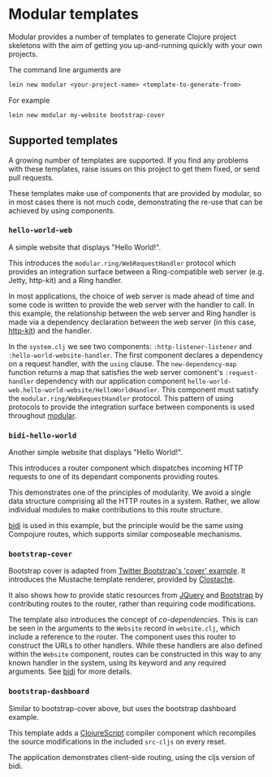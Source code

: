 # Modular templates

Modular provides a number of templates to generate Clojure project skeletons with the aim of getting you up-and-running quickly with your own projects.

The command line arguments are

```clojure
lein new modular <your-project-name> <template-to-generate-from>
```

For example

```clojure
lein new modular my-website bootstrap-cover
```

## Supported templates

A growing number of templates are supported. If you find any problems
with these templates, raise issues on this project to get them fixed, or send pull requests.

These templates make use of components that are provided by modular, so
in most cases there is not much code, demonstrating the re-use that can
be achieved by using components.

### ```hello-world-web```

A simple website that displays "Hello World!".

This introduces the ```modular.ring/WebRequestHandler``` protocol which provides an integration surface between a Ring-compatible web server (e.g. Jetty, http-kit) and a Ring handler.

In most applications, the choice of web server is made ahead of time and some code is written to provide the web server with the handler to call. In this example, the relationship between the web server and Ring handler is made via a dependency declaration between the web server (in this case, [http-kit](http://www.http-kit.org/)) and the handler.

In the ```system.clj``` we see two components: ```:http-listener-listener``` and ```:hello-world-website-handler```. The first component declares a dependency on a request handler, with the ```using``` clause. The ```new-dependency-map``` function returns a map that satisfies the web server comonent's ```:request-handler``` dependency with our application component ```hello-world-web.hello-world-website/HelloWorldHandler```. This component must satisfy the ```modular.ring/WebRequestHandler``` protocol. This pattern of using protocols to provide the integration surface between components is used throughout [modular](https://github.com/juxt/modular).

### ```bidi-hello-world```

Another simple website that displays "Hello World!".

This introduces a router component which dispatches incoming HTTP
requests to one of its dependant components providing routes.

This demonstrates one of the principles of modularity. We avoid a single data structure comprising all the HTTP routes in a system. Rather, we allow individual modules to make contributions to this route structure.

[bidi](https://github.com/juxt/bidi) is used in this example, but the
principle would be the same using Compojure routes, which supports
similar composeable mechanisms.

### ```bootstrap-cover```

Bootstrap cover is adapted from [Twitter Bootstrap's 'cover' example](http://getbootstrap.com/examples/cover/). It introduces the Mustache template renderer, provided by [Clostache](https://github.com/fhd/clostache).

It also shows how to provide static resources from [JQuery](https://jquery.com/) and [Bootstrap](https://getbootstrap.com/) by contributing routes to the router, rather than requiring code modifications.

The template also introduces the concept of _co-dependencies_. This is
can be seen in the arguments to the ```Website``` record in
```website.clj```, which include a reference to the router. The
component uses this router to construct the URLs to other
handlers. While these handlers are also defined within the ```Website```
component, routes can be constructed in this way to any known handler in
the system, using its keyword and any required arguments. See
[bidi](https://github.com/juxt/bidi) for more details.

### ```bootstrap-dashboard```

Similar to bootstrap-cover above, but uses the bootstrap dashboard example.

This template adds a [ClojureScript](https://github.com/clojure/clojurescript) compiler component which recompiles the source modifications in the included ```src-cljs``` on every reset.

The application demonstrates client-side routing, using the cljs version of bidi.
